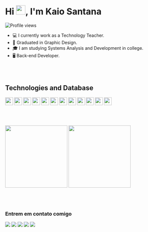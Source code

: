 <!--<img align="right" height="590em" src="https://raw.githubusercontent.com/gist/maykbrito/618ef18e3bbb7cdfd200f3a4fc1aabc6/raw/201d47c76006c99fe0dc55ea92e76bdca5537f08/githubcard.svg"/> -->
<h1 align="left">Hi <img src="https://raw.githubusercontent.com/kaueMarques/kaueMarques/master/hi.gif" height="30px">, I'm Kaio Santana</h1>
<p align="left"> <img src="https://komarev.com/ghpvc/?username=Kaio-with-K&color=blueviolet&style=for-the-badge&label=PROFILE+VIEWS&base=1000&abbreviated=true" alt="Profile views" /> </p>

- 💻 I currently work as a Technology Teacher.
- 🎨 Graduated in Graphic Design.
- 🎓 I am studying Systems Analysis and Development in college.
- 🖥️ Back-end Developer.

<br><br>

## Technologies and Database

<img src="https://img.shields.io/badge/-PostgreSQL-05122A?style=flat&logo=postgresql" height="25px">   <img src="https://img.shields.io/badge/MySQL-05122A?style=flat&logo=mysql" height="25px">   <img src="https://img.shields.io/badge/Java-05122A?style=flat&logo=openjdk&logoColor=FF6200" height="25px">   <img src="https://img.shields.io/badge/.NET-05122A?style=flat&logo=.net&logoColor=003B95" height="25px">   <img src="https://img.shields.io/badge/-HTML-05122A?style=flat&logo=HTML5" height="25px">   <img src="https://img.shields.io/badge/-CSS-05122A?style=flat&logo=CSS3&logoColor=1572B6" height="25px">   <img src="https://img.shields.io/badge/-Git-05122A?style=flat&logo=git" height="25px">   <img src="https://img.shields.io/badge/-Python-05122A?style=flat&logo=python" height="25px">   <img src="https://img.shields.io/badge/-JavaScript-05122A?style=flat&logo=javascript" height="25px">   <img src="https://img.shields.io/badge/-Docker-05122A?style=flat&logo=docker" height="25px">   <img src="https://img.shields.io/badge/-Insomnia-05122A?style=flat&logo=insomnia&logoColor=5849BE" height="25px">   <img src="https://img.shields.io/badge/-Flask-05122A?style=flat&logo=flask" height="25px">

<br><br>

<div>
  
  <img height="200em" src="https://github-readme-stats.vercel.app/api?username=kaio-with-k&theme=transparent&show_icons=true"/>
  <img height="200em" src="https://github-readme-stats.vercel.app/api/top-langs/?username=kaio-with-k&theme=transparent&layout=compact"/>
  
</div>

<br><br>
  
### Entrem em contato comigo
 
<div> 
  <a href="https://www.youtube.com/@markliados9419" target="_blank"><img src="https://img.shields.io/badge/YouTube-FF0000?style=flat&logo=youtube&logoColor=white" target="_blank"></a>
  <a href="https://www.behance.net/kaiocomk" target="_blank"><img src="https://img.shields.io/badge/-Behance-blue?style=flat&logo=behance&logoColor=white" target="_blank"></a> 
  <a href="https://instagram.com/kaio_js" target="_blank"><img src="https://img.shields.io/badge/-Instagram-%23E4405F?style=flat&logo=instagram&logoColor=white" target="_blank"></a>
  <a href = "mailto:kaio98.santana@gmail.com"><img src="https://img.shields.io/badge/-Gmail-%23333?style=flat&logo=gmail&logoColor=white" target="_blank"></a>
  <a href="https://www.linkedin.com/in/kaiocomk" target="_blank"><img src="https://img.shields.io/badge/-LinkedIn-%230077B5?style=flat&logo=linkedin&logoColor=white" target="_blank"></a> 
</div>



